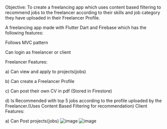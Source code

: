 Objective: To create a freelancing app which uses content based filtering to recommend jobs to the freelancer according to their skills and job category they have uploaded in their Freelancer Profile.

A freelancing app made with Flutter Dart and Firebase which has the following features:

Follows MVC pattern

Can login as freelancer or client

Freelancer Features:

 a) Can view and apply to projects(jobs)
 
 b) Can create a Freelancer Profile
 
 c) Can post their own CV in pdf (Stored in Firestore)
 
 d) Is Recommended with top 5 jobs according to the profile uploaded by the Freelancer.(Uses Content Based Filtering for recommendation)
Client Features:

 a) Can Post projects(jobs) 
 ![image](https://github.com/PrabinK-C/JOBEndear/assets/55338175/a3d53ad5-69d7-4abb-be99-f905de2852a9)
![image](https://github.com/PrabinK-C/JOBEndear/assets/55338175/fd40447e-6d13-4449-a2d3-9c28e427507e)
